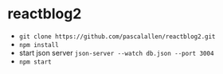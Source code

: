 # reactblog2

- `git clone https://github.com/pascalallen/reactblog2.git`
- `npm install`
- start json server `json-server --watch db.json --port 3004`
- `npm start`